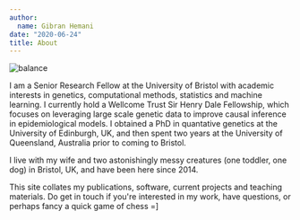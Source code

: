 ```yaml
---
author:
  name: Gibran Hemani
date: "2020-06-24"
title: About
---
```


![balance](/img/bal.jpg)

I am a Senior Research Fellow at the University of Bristol with academic interests in genetics, computational methods, statistics and machine learning. I currently hold a Wellcome Trust Sir Henry Dale Fellowship, which focuses on leveraging large scale genetic data to improve causal inference in epidemiological models. I obtained a PhD in quantative genetics at the University of Edinburgh, UK, and then spent two years at the University of Queensland, Australia prior to coming to Bristol. 

I live with my wife and two astonishingly messy creatures (one toddler, one dog) in Bristol, UK, and have been here since 2014. 

This site collates my publications, software, current projects and teaching materials. Do get in touch if you're interested in my work, have questions, or perhaps fancy a quick game of chess =]
